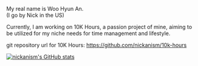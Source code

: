 My real name is Woo Hyun An.  
(I go by Nick in the US)  

Currently, I am working on 10K Hours, a passion project of mine, aiming to be utilized for my niche needs for time management and lifestyle.

git repository url for 10K Hours: https://github.com/nickanism/10k-hours

[![nickanism's GitHub stats](https://github-readme-stats.vercel.app/top-langs/api?username=nickanism&hide=sass&count_private=true&show_icons=true)](https://github.com/nickanism/github-readme-stats)



